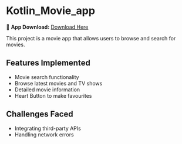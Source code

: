 # Kotlin_Movie_app
📲 **App Download:** [Download Here](https://drive.google.com/uc?export=download&id=1rtGNyWFBOggNefKVpxX-YbqGoxSrlPiu)


This project is a movie app that allows users to browse and search for movies.

## Features Implemented
- Movie search functionality
- Browse latest movies and TV shows
- Detailed movie information
- Heart Button to make favourites

## Challenges Faced
- Integrating third-party APIs
- Handling network errors

